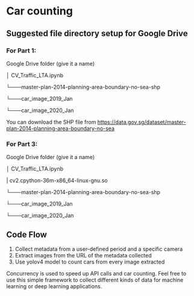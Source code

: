 # Car counting

## Suggested file directory setup for Google Drive

### For Part 1:

Google Drive folder (give it a name)

│   CV_Traffic_LTA.ipynb   

└───master-plan-2014-planning-area-boundary-no-sea-shp

└───car_image_2019_Jan

└───car_image_2020_Jan


You can download the SHP file from https://data.gov.sg/dataset/master-plan-2014-planning-area-boundary-no-sea

### For Part 3:

Google Drive folder (give it a name)

│   CV_Traffic_LTA.ipynb

|   cv2.cpython-36m-x86_64-linux-gnu.so

└───master-plan-2014-planning-area-boundary-no-sea-shp

└───car_image_2019_Jan

└───car_image_2020_Jan

## Code Flow
1. Collect metadata from a user-defined period and a specific camera
3. Extract images from the URL of the metadata collected
4. Use yolov4 model to count cars from every image extracted

Concurrency is used to speed up API calls and car counting.
Feel free to use this simple framework to collect different kinds of data for machine learning or deep learning applications.
